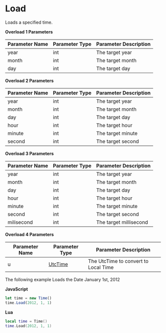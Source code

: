 # Load

Loads a specified time.

**Overload 1 Parameters**

Parameter Name | Parameter Type | Parameter Description
--- | --- | ---
year | int | The target year
month | int | The target month
day | int | The target day

**Overload 2 Parameters**

Parameter Name | Parameter Type | Parameter Description
--- | --- | ---
year | int | The target year
month | int | The target month
day | int | The target day
hour | int | The target hour
minute | int | The target minute
second | int | The target second

**Overload 3 Parameters**

Parameter Name | Parameter Type | Parameter Description
--- | --- | ---
year | int | The target year
month | int | The target month
day | int | The target day
hour | int | The target hour
minute | int | The target minute
second | int | The target second
milisecond | int | The target millisecond

**Overload 4 Parameters**

Parameter Name | Parameter Type | Parameter Description
--- | --- | ---
u | [UtcTime](../utctime) | The UtcTime to convert to Local Time

The following example Loads the Date January 1st, 2012

**JavaScript**
```js
let time = new Time()
time.Load(2012, 1, 1)
```

**Lua**
```lua
local time = Time()
time.Load(2012, 1, 1)
```